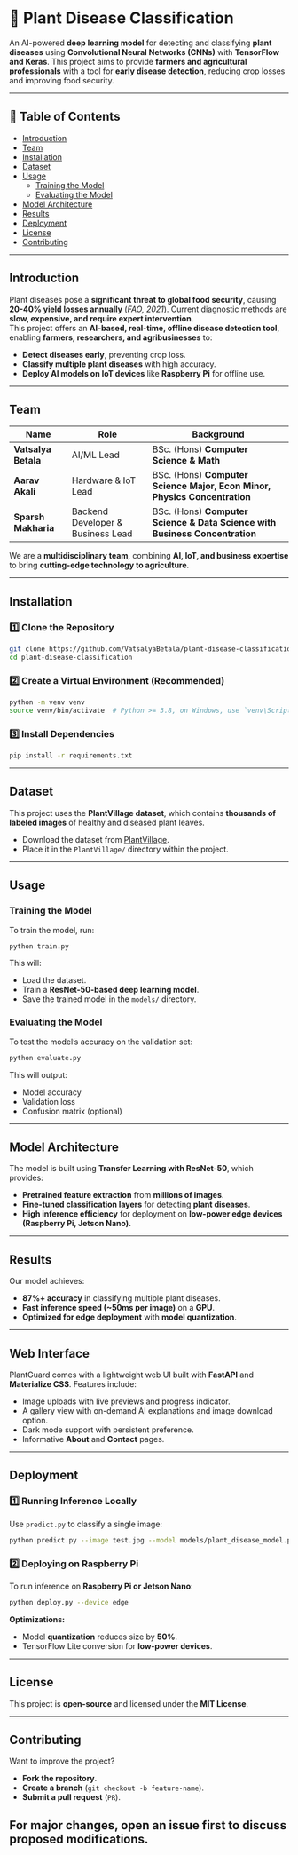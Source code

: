# **🌱 Plant Disease Classification**
An AI-powered **deep learning model** for detecting and classifying **plant diseases** using **Convolutional Neural Networks (CNNs)** with **TensorFlow and Keras**. This project aims to provide **farmers and agricultural professionals** with a tool for **early disease detection**, reducing crop losses and improving food security.

---

## **📑 Table of Contents**
- [Introduction](#introduction)
- [Team](#team)
- [Installation](#installation)
- [Dataset](#dataset)
- [Usage](#usage)
  - [Training the Model](#training-the-model)
  - [Evaluating the Model](#evaluating-the-model)
- [Model Architecture](#model-architecture)
- [Results](#results)
- [Deployment](#deployment)
- [License](#license)
- [Contributing](#contributing)

---

## **Introduction**
Plant diseases pose a **significant threat to global food security**, causing **20-40% yield losses annually** (*FAO, 2021*). Current diagnostic methods are **slow, expensive, and require expert intervention**.  
This project offers an **AI-based, real-time, offline disease detection tool**, enabling **farmers, researchers, and agribusinesses** to:
- **Detect diseases early**, preventing crop loss.
- **Classify multiple plant diseases** with high accuracy.
- **Deploy AI models on IoT devices** like **Raspberry Pi** for offline use.

---

## **Team**
| Name | Role | Background |
|------|------|------------|
| **Vatsalya Betala** | AI/ML Lead | BSc. (Hons) **Computer Science & Math** |
| **Aarav Akali** | Hardware & IoT Lead | BSc. (Hons) **Computer Science Major, Econ Minor, Physics Concentration** |
| **Sparsh Makharia** | Backend Developer & Business Lead | BSc. (Hons) **Computer Science & Data Science with Business Concentration** |

We are a **multidisciplinary team**, combining **AI, IoT, and business expertise** to bring **cutting-edge technology to agriculture**.

---

## **Installation**
### **1️⃣ Clone the Repository**
```bash
git clone https://github.com/VatsalyaBetala/plant-disease-classification.git
cd plant-disease-classification
```

### **2️⃣ Create a Virtual Environment (Recommended)**
```bash
python -m venv venv
source venv/bin/activate  # Python >= 3.8, on Windows, use `venv\Scripts\activate`
```

### **3️⃣ Install Dependencies**
```bash
pip install -r requirements.txt
```

---

## **Dataset**
This project uses the **PlantVillage dataset**, which contains **thousands of labeled images** of healthy and diseased plant leaves.  
- Download the dataset from [PlantVillage](https://www.plantvillage.org/).
- Place it in the `PlantVillage/` directory within the project.

---

## **Usage**
### **Training the Model**
To train the model, run:
```bash
python train.py
```
This will:
- Load the dataset.
- Train a **ResNet-50-based deep learning model**.
- Save the trained model in the `models/` directory.

### **Evaluating the Model**
To test the model’s accuracy on the validation set:
```bash
python evaluate.py
```
This will output:
- Model accuracy
- Validation loss
- Confusion matrix (optional)

---

## **Model Architecture**
The model is built using **Transfer Learning with ResNet-50**, which provides:
- **Pretrained feature extraction** from **millions of images**.
- **Fine-tuned classification layers** for detecting **plant diseases**.
- **High inference efficiency** for deployment on **low-power edge devices (Raspberry Pi, Jetson Nano).**

---

## **Results**
Our model achieves:
- **87%+ accuracy** in classifying multiple plant diseases.
- **Fast inference speed (~50ms per image)** on a **GPU**.
- **Optimized for edge deployment** with **model quantization**.

---

## **Web Interface**
PlantGuard comes with a lightweight web UI built with **FastAPI** and **Materialize CSS**. Features include:
- Image uploads with live previews and progress indicator.
- A gallery view with on-demand AI explanations and image download option.
- Dark mode support with persistent preference.
- Informative **About** and **Contact** pages.

---

## **Deployment**
### **1️⃣ Running Inference Locally**
Use `predict.py` to classify a single image:
```bash
python predict.py --image test.jpg --model models/plant_disease_model.pth
```

### **2️⃣ Deploying on Raspberry Pi**
To run inference on **Raspberry Pi or Jetson Nano**:
```bash
python deploy.py --device edge
```
**Optimizations:**
- Model **quantization** reduces size by **50%**.
- TensorFlow Lite conversion for **low-power devices**.

---

## **License**
This project is **open-source** and licensed under the **MIT License**.

---

## **Contributing**
Want to improve the project?  
- **Fork the repository**.
- **Create a branch** (`git checkout -b feature-name`).
- **Submit a pull request** (`PR`).

For major changes, open an **issue** first to discuss proposed modifications.
---

